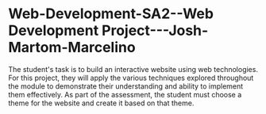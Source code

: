 # Web-Development-SA2--Web Development Project---Josh-Martom-Marcelino
 The student's task is to build an interactive website using web technologies. For this project, they will apply the various techniques explored throughout the module to demonstrate their understanding and ability to implement them effectively. As part of the assessment, the student must choose a theme for the website and create it based on that theme.

